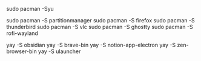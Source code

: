 sudo pacman -Syu

sudo pacman -S partitionmanager
sudo pacman -S firefox
sudo pacman -S thunderbird
sudo pacman -S vlc
sudo pacman -S ghostty
sudo pacman -S rofi-wayland


yay -S obsidian
yay -S brave-bin
yay -S notion-app-electron
yay -S zen-browser-bin
yay -S ulauncher
